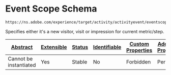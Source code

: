 
# Event Scope Schema

```
https://ns.adobe.com/experience/target/activity/activityevent/eventscope
```

Specifies either it's a new visitor, visit or impression for current metric/step.

| [Abstract](../../../../../../abstract.md) | [Extensible](../../../../../../extensions.md) | [Status](../../../../../../status.md) | [Identifiable](../../../../../../id.md) | [Custom Properties](../../../../../../extensions.md) | [Additional Properties](../../../../../../extensions.md) | Defined In |
|-------------------------------------------|-----------------------------------------------|---------------------------------------|-----------------------------------------|------------------------------------------------------|----------------------------------------------------------|------------|
| Cannot be instantiated | Yes | Stable | No | Forbidden | Permitted | [adobe/experience/target/activity/activityevent/eventscope.schema.json](adobe/experience/target/activity/activityevent/eventscope.schema.json) |

